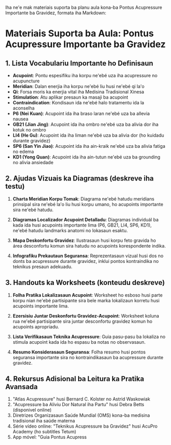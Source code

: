 Iha ne'e mak materiais suporta ba planu aula kona-ba Pontus Acupressure Importante ba Gravidez, formata iha Markdown:

# Materiais Suporta ba Aula: Pontus Acupressure Importante ba Gravidez

## 1. Lista Vocabulariu Importante ho Definisaun

- **Acupoint**: Pontu espesifiku iha korpu ne'ebé uza iha acupressure no acupuncture
- **Meridian**: Dalan enerjia iha korpu ne'ebé liu husi ne'ebé qi la'o
- **Qi**: Forsa moris ka enerjia vital iha Medisina Tradisional Xinesa
- **Stimulation**: Atu aplikar presaun ka masaji ba acupoint
- **Contraindication**: Kondisaun ida ne'ebé halo tratamentu ida la aconselha
- **P6 (Nei Kuan)**: Acupoint ida iha braso laran ne'ebé uza ba allevia nausea
- **GB21 (Jian Jing)**: Acupoint ida iha ombro ne'ebé uza ba alivia dor iha kotuk no ombro
- **LI4 (He Gu)**: Acupoint ida iha liman ne'ebé uza ba alivia dor (ho kuidadu durante gravidez)
- **SP6 (San Yin Jiao)**: Acupoint ida iha ain-kraik ne'ebé uza ba alivia fatiga no edema
- **KD1 (Yong Quan)**: Acupoint ida iha ain-tutun ne'ebé uza ba grounding no alivia ansiedade

## 2. Ajudas Vizuais ka Diagramas (deskreve iha testu)

1. **Charta Meridian Korpu Tomak**: Diagrama ne'ebé hatudu meridians prinsipal sira ne'ebé la'o liu husi korpu umano, ho acupoints importante sira ne'ebé hatudu.

2. **Diagramas Localizador Acupoint Detalladu**: Diagramas individuál ba kada ida husi acupoints importante lima (P6, GB21, LI4, SP6, KD1), ne'ebé hatudu landmarks anatomi no lokasaun esaktu.

3. **Mapa Deskonfortu Gravidez**: Ilustrasaun husi korpu feto gravida ho área desconfortu komun sira hatudu no acupoints korespondente indika.

4. **Infografiku Prekautaun Seguransa**: Reprezentasaun vizual husi dos no donts ba acupressure durante gravidez, inklui pontos kontraindika no teknikus presaun adekuadu.

## 3. Handouts ka Worksheets (konteudu deskreve)

1. **Folha Pratika Lokalizasaun Acupoint**: Worksheet ho esboso husi parte korpu nian ne'ebé partisipante sira bele marka lokalizaun korretu husi acupoints importante lima.

2. **Ezersisiu Juntar Deskonfortu Gravidez-Acupoint**: Worksheet koluna rua ne'ebé partisipante sira juntar desconfortu gravidez komun ho acupoints apropriadu.

3. **Lista Verifikasaun Teknika Acupressure**: Guia pasu-pasu ba lokaliza no stimula acupoint kada ida ho espasu ba notas no observasaun.

4. **Resumo Konsiderasaun Seguransa**: Folha resumo husi pontos seguransa importante sira no kontraindikasaun ba acupressure durante gravidez.

## 4. Rekursus Adisional ba Leitura ka Pratika Avansada

1. "Atlas Acupressure" husi Bernard C. Kolster no Astrid Waskowiak
2. "Acupressure ba Aliviu Dor Natural iha Partu" husi Debra Betts (disponivel online)
3. Diretrizes Organizasaun Saúde Mundial (OMS) kona-ba medisina tradisional iha saúde materna
4. Série vídeo online: "Teknikus Acupressure ba Gravidez" husi AcuPro Academy (ho subtitles Tetum)
5. App móvel: "Guia Pontus Acupress